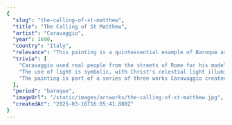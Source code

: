 ```yaml
---
{
  "slug": "the-calling-of-st-matthew",
  "title": "The Calling of St Matthew",
  "artist": "Caravaggio",
  "year": 1600,
  "country": "Italy",
  "relevance": "This painting is a quintessential example of Baroque art, known for its dramatic use of light and shadow, showcasing Caravaggio's pioneering chiaroscuro technique. It depicts the moment Jesus Christ inspires Matthew to follow him, presenting a profound religious theme with emotional depth, common in Baroque art.",
  "trivia": [
    "Caravaggio used real people from the streets of Rome for his models, adding a striking sense of realism.",
    "The use of light is symbolic, with Christ's celestial light illuminating Matthew's face, representing divine call.",
    "The painting is part of a series of three works Caravaggio created for the Contarelli Chapel in Rome."
  ],
  "period": "baroque",
  "imageUrl": "/static/images/artworks/the-calling-of-st-matthew.jpg",
  "createdAt": "2025-03-16T16:05:41.880Z"
}
---
```


